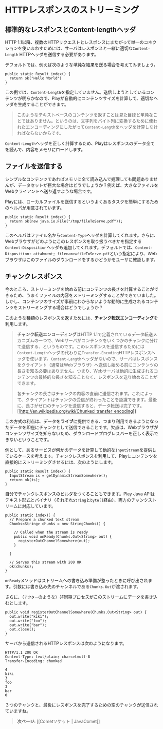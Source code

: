 <!-- translated -->
<!--
# Streaming HTTP responses
-->
# HTTPレスポンスのストリーミング

<!--
## Standard responses and Content-Length header
-->
## 標準的なレスポンスとContent-lengthヘッダ

<!--
Since HTTP 1.1, to keep a single connection open to serve several HTTP requests and responses, the server must send the appropriate `Content-Length` HTTP header along with the response.

By default, when you send a simple result, such as:
-->
HTTP 1.1以降、複数のHTTPリクエストとレスポンスにまたがって単一のコネクションを使いまわすためには、サーバはレスポンスと一緒に適切な`Content-Length` HTTPヘッダを送信する必要があります。

デフォルトでは、例えば次のような単純な結果を送る場合を考えてみましょう。

```
public static Result index() {
  return ok("Hello World")
}
```

<!--
You are not specifying a `Content-Length` header. Of course, because the content you are sending is well known, Play is able to compute the content size for you and to generate the appropriate header.

> **Note** that for text-based content this is not as simple as it looks, since the `Content-Length` header must be computed according the encoding used to translate characters to bytes.

To be able to compute the `Content-Length` header properly, Play must consume the whole response data and load its content into memory.
-->
この例では、`Content-Length`を指定していません。送信しようとしているコンテンツが明らかなので、Playが自動的にコンテンツサイズを計算して、適切なヘッダを生成することができます。

> このようなテキストベースのコンテンツを返すことは見た目ほど単純なことではありません。というのは、文字列をバイト列に変換するために使われたエンコーディングにしたがって`Content-Length`をヘッダを計算しなければならないからです。

`Content-Length`ヘッダを正しく計算するため、Playはレスポンスのデータ全てを読んで、内容をメモリにロードします。

<!--
## Serving files
-->
## ファイルを送信する

<!--
If it’s not a problem to load the whole content into memory for simple content what about a large data set? Let’s say we want to send back a large file to the web client.

Play provides easy to use helpers to this common task of serving a local file:
-->
シンプルなコンテンツであればメモリに全て読み込んで処理しても問題ありませんが、データセットが巨大な場合はどうでしょうか？例えば、大きなファイルをWebクライアントへ送り返すような場合です。

Playには、ローカルファイルを送信するというよくあるタスクを簡単にするためのヘルパが用意されています。

```
public static Result index() {
  return ok(new java.io.File("/tmp/fileToServe.pdf"));
}
```

<!--
Additionally this helper will also compute the `Content-Type` header from the file name. And it will also add the `Content-Disposition` header to specify how the web browser should handle this response. The default is to ask the web browser to download this file by using `Content-Disposition: attachment; filename=fileToServe.pdf`.
-->
このヘルパはファイル名から`Content-Type`ヘッダを計算してくれます。さらに、Webブラウザがどのようにこのレスポンスを取り扱うべきかを指定する`Content-Disposition`ヘッダも追加してくれます。デフォルトでは、`Content-Disposition: attahment; filename=fileToServe.pdf`という指定により、Webブラウザはこのファイルのダウンロードをするかどうかをユーザに確認します。

<!--
## Chunked responses
-->
## チャンクレスポンス

<!--
For now, this works well with streaming file content, since we are able to compute the content length before streaming it. But what about dynamically-computed content with no content size available?

For this kind of response we have to use **Chunked transfer encoding**.
-->
今のところ、ストリーミングを始める前にコンテンツの長さを計算することができるため、うまくファイルの内容をストリーミングすることができていました。しかし、コンテンツのサイズが事前にわからないような動的に生成されるコンテンツをストリーミングする場合はどうでしょうか？

このような種類のレスポンスを返すためには、**チャンク転送エンコーディング**を利用します。

<!--
> **Chunked transfer encoding** is a data transfer mechanism in version HTTP 1.1 in which a web server serves content in a series of chunks. This uses the `Transfer-Encoding` HTTP response header instead of the `Content-Length` header, which the protocol would otherwise require. Because the `Content-Length` header is not used, the server does not need to know the length of the content before it starts transmitting a response to the client (usually a web browser). Web servers can begin transmitting responses with dynamically-generated content before knowing the total size of that content.
>
> The size of each chunk is sent right before the chunk itself so that a client can tell when it has finished receiving data for that chunk. The data transfer is terminated by a final chunk of length zero.
>
> [[http://en.wikipedia.org/wiki/Chunked_transfer_encoding]]
-->
> **チャンク転送エンコーディング**はHTTP 1.1で定義されているデータ転送メカニズムの一つで、Webサーバがコンテンツをいくつかのチャンクに分けて送信する、というものです。このレスポンスを送信するためには`Content-Length`ヘッダの代わりに`Transfer-Encoding`HTTPレスポンスヘッダを使います。`Content-Length`ヘッダがないので、サーバはレスポンスをクライアント（通常はWebブラウザ）へ送信し始める前にコンテンツの長さを知る必要はありません。つまり、Webサーバは動的に生成されるコンテンツの最終的な長さを知ることなく、レスポンスを送り始めることができます。
>
> 各チャンクの長さはチャンクの内容の直前に送信されます。これによって、クライアントはチャンクの受信が終わったことを認識できます。最後に、長さがゼロのチャンクを送信すると、データ転送は完了です。
> [[http://en.wikipedia.org/wiki/Chunked_transfer_encoding]]

<!--
The advantage is that we can serve data **live**, meaning that we send chunks of data as soon as they are available. The drawback is that since the web browser doesn’t know the content size, it is not able to display a proper download progress bar.

Let’s say that we have a service somewhere that provides a dynamic `InputStream` that computes some data. We can ask Play to stream this content directly using a chunked response:
-->
この方式の利点は、データを**ライブ**に提供できる、つまり利用できるようになったデータを即座にチャンクとして送信できることです。欠点は、Webブラウザがコンテンツサイズを知らないため、ダウンロードプログレスバーを正しく表示できないということです。

例として、あるサービスが何かのデータを計算して動的な`InputStream`を提供しているケースを考えます。チャンクレスポンスを利用して、Playにコンテンツを直接的にストリーミングさせるには、次のようにします。

```
public static Result index() {
  InputStream is = getDynamicStreamSomewhere();
  return ok(is);
}
```

<!--
You can also set up your own chunked response builder. The Play Java API supports both text and binary chunked streams (via `String` and `byte[]`):  
-->
自分でチャンクレスポンスのビルダをつくることもできます。Play Java APIはテキスト形式とバイナリ（それぞれ`String`と`byte[]`経由）、両方のチャンクストリームに対応しています。

```
public static index() {
  // Prepare a chunked text stream
  Chunks<String> chunks = new StringChunks() {
   
    // Called when the stream is ready
    public void onReady(Chunks.Out<String> out) {
      registerOutChannelSomewhere(out);
    }
   
  }
 
  // Serves this stream with 200 OK
  ok(chunks);
}
```

<!--
The `onReady` method is called when it is safe to write to this stream. It gives you a `Chunks.Out` channel you can write to.

Let’s say we have an asynchronous process (like an `Actor`) somewhere pushing to this stream:
-->
`onReady`メソッドはストリームへの書き込み準備が整ったときに呼び出されます。引数には書き込み先のチャンネルである`Chunks.Out`が渡されます。

さらに、（`アクター`のような）非同期プロセスがこのストリームにデータを書き込むとします。

```
public void registerOutChannelSomewhere(Chunks.Out<String> out) {
  out.write("kiki");
  out.write("foo");
  out.write("bar");
  out.close();
}
```

<!--
We can inspect the HTTP response sent by the server:  
-->
サーバから送信されるHTTPレスポンスは次のようになります。

```
HTTP/1.1 200 OK
Content-Type: text/plain; charset=utf-8
Transfer-Encoding: chunked

4
kiki
3
foo
3
bar
0

```

<!--
We get three chunks and one final empty chunk that closes the response.  
-->
３つのチャンクと、最後にレスポンスを完了するための空のチャンクが送信されていますね。

<!--
> **Next:** [[Comet sockets | JavaComet]]
-->
> **次ページ:** [[Cometソケット | JavaComet]]
